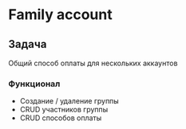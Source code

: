 # Family account
## Задача

Общий способ оплаты для нескольких аккаунтов

### Функционал

- Создание / удаление группы
- CRUD участников группы
- CRUD способов оплаты

